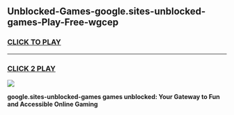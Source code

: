 
## Unblocked-Games-google.sites-unblocked-games-Play-Free-wgcep
<h3>
<a href="https://premium76.site?title=google.sites-unblocked-games&ref=21A">CLICK TO PLAY</a></h3>
<hr>

<h3>
<a href="https://premium76.site?title=google.sites-unblocked-games&ref=21A">CLICK 2 PLAY</a>
  
</h3>

<a href="https://premium76.site?title=google.sites-unblocked-games&ref=21A"><img src="https://clearcache.store/games.png"></a>


**google.sites-unblocked-games games unblocked: Your Gateway to Fun and Accessible Online Gaming**
